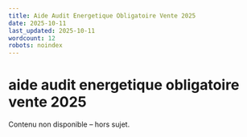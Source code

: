 ```yaml
---
title: Aide Audit Energetique Obligatoire Vente 2025
date: 2025-10-11
last_updated: 2025-10-11
wordcount: 12
robots: noindex
---
```


# aide audit energetique obligatoire vente 2025

Contenu non disponible – hors sujet.